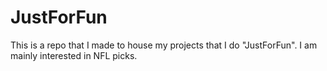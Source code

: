 # JustForFun
This is a repo that I made to house my projects that I do "JustForFun". I am mainly interested in NFL picks.
